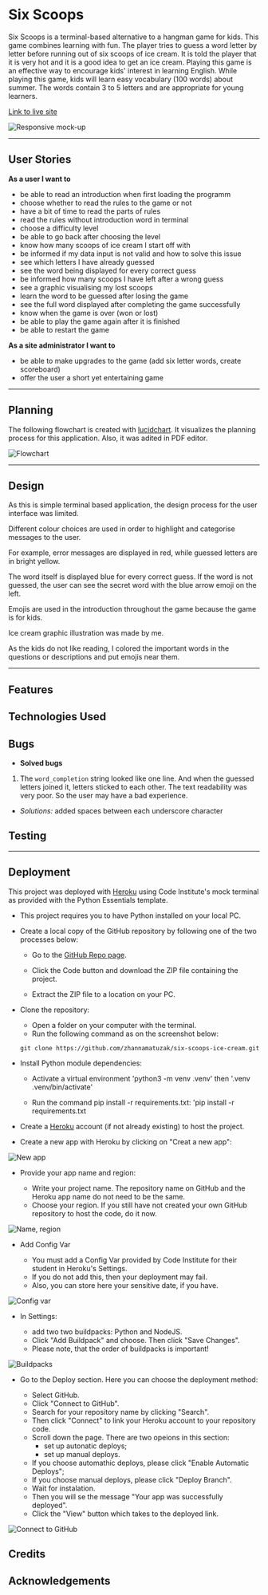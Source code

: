 # Six Scoops
Six Scoops is a terminal-based alternative to a hangman game for kids. This game combines learning with fun. The player tries to guess a word letter by letter before running out of six scoops of ice cream. It is told the player that it is very hot and it is a good idea to get an ice cream. Playing this game is an effective way to encourage kids' interest in learning English. While playing this game, kids will learn easy vocabulary (100 words) about summer. The words contain 3 to 5 letters and are appropriate for young learners.

[Link to live site]()

![Responsive mock-up](assets/images/)

---

## User Stories

**As a user I want to**

- be able to read an introduction when first loading the programm
- choose whether to read the rules to the game or not
- have a bit of time to read the parts of rules
- read the rules without introduction word in terminal
- choose a difficulty level
- be able to go back after choosing the level
- know how many scoops of ice cream I start off with
- be informed if my data input is not valid and how to solve this issue
- see which letters I have already guessed
- see the word being displayed for every correct guess
- be informed how many scoops I have left after a wrong guess
- see a graphic visualising my lost scoops
- learn the word to be guessed after losing the game
- see the full word displayed after completing the game successfully
- know when the game is over (won or lost)
- be able to play the game again after it is finished
- be able to restart the game

**As a site administrator I want to**

- be able to make upgrades to the game (add six letter words, create scoreboard)
- offer the user a short yet entertaining game

---

## Planning

The following flowchart is created with [lucidchart](www.lucidchart.com). It visualizes the planning process for this application. Also, it was adited in PDF editor.

![Flowchart](assets/images/flowchart-six-scoops.jpeg)

---

## Design

As this is simple terminal based application, the design process for the user interface was limited.

Different colour choices  are used in order to highlight and categorise messages to the user.

For example, error messages are displayed in red, while guessed letters are in bright yellow. 

The word itself is displayed blue for every correct guess. 
If the word is not guessed, the user can see the secret word with the blue arrow emoji on the left.

Emojis are used in the introduction throughout the game because the game is for kids.

Ice cream graphic illustration was made by me.

As the kids do not like reading, I colored the important words in the questions or descriptions and put emojis near them.

---

## Features

## Technologies Used

## Bugs

+ **Solved bugs**

1. The ```word_completion``` string looked like one line. And when the guessed letters joined it, letters sticked to each other. The text readability was very poor. So the user may have a bad experience.

  - *Solutions:* added spaces between each underscore character
## Testing

---

## Deployment

This project was deployed with [Heroku](https://dashboard.heroku.com) using Code Institute's mock terminal
as provided with the Python Essentials template.

 - This project requires you to have Python installed on your local PC.

 - Create a local copy of the GitHub repository by following one of the two processes below:

    - Go to the [GitHub Repo page](https://github.com/zhannamatuzak/six-scoops-ice-cream).

    - Click the Code button and download the ZIP file containing the project.
    - Extract the ZIP file to a location on your PC.
 
 - Clone the repository:

    - Open a folder on your computer with the terminal.
    - Run the following command as on the screenshot below:

    `git clone https://github.com/zhannamatuzak/six-scoops-ice-cream.git`

 - Install Python module dependencies:

    - Activate a virtual environment
    'python3 -m venv .venv' then '.venv .venv/bin/activate'

    - Run the command pip install -r requirements.txt:
    'pip install -r requirements.txt

 - Create a [Heroku](https://dashboard.heroku.com) account (if not already existing) to host the project.

 - Create a new app with Heroku by clicking on "Creat a new app":

 ![New app](assets/images/create-app.png)

 - Provide your app name and region:

    - Write your project name. 
    The repository name on GitHub and the Heroku app name do not need to be the same. 
    - Choose your region. 
    If you still have not created  your own GitHub repository to host the code, do it now.

 ![Name, region](assets/images/app-name.png)

 - Add Config Var

    - You must add a Config Var provided by Code Institute for their student in Heroku's Settings.
    - If you do not add this, then your deployment may fail.
    - Also, you can store here your sensitive date, if you have.

 ![Config var](assets/images/app-name.png)

- In Settings:
  
    - add two two buildpacks: Python and NodeJS.
    - Click "Add Buildpack" and choose. Then click "Save Changes".
    - Please note, that the order of buildpacks is important!

 ![Buildpacks](assets/images/buildpacks.png)
    
 - Go to the Deploy section. Here you can choose the deployment method: 

    - Select GitHub.
    - Click "Connect to GitHub".
    - Search for your repository name by clicking "Search". 
    - Then click "Connect" to link your Heroku account to your repository code.
    - Scroll down the page. There are two opeions in this section:
       - set up autonatic deploys;
       - set up manual deploys.
    - If you choose automathic deploys, please click "Enable Automatic Deploys";
    - If you choose manual deploys, please click "Deploy Branch".
    - Wait for instalation.
    - Then you will se the message "Your app was successfully deployed".
    - Click the "View" button which takes to the deployed link.

 ![Connect to GitHub](assets/images/connect-repo.png)

## Credits

## Acknowledgements